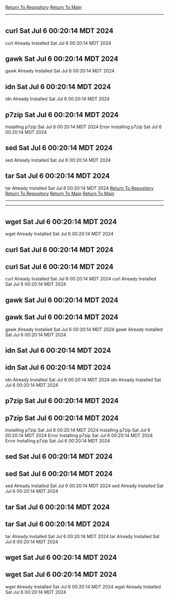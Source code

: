 [Return To Repository](https://github.com/DigitalWarrior/piholeparser/)
[Return To Main](https://github.com/DigitalWarrior/piholeparser/blob/master/RecentRunLogs/Mainlog.md)
____________________________________
# 
## curl Sat Jul  6 00:20:14 MDT 2024
curl Already Installed Sat Jul  6 00:20:14 MDT 2024
## gawk Sat Jul  6 00:20:14 MDT 2024
gawk Already Installed Sat Jul  6 00:20:14 MDT 2024
## idn Sat Jul  6 00:20:14 MDT 2024
idn Already Installed Sat Jul  6 00:20:14 MDT 2024
## p7zip Sat Jul  6 00:20:14 MDT 2024
Installing p7zip Sat Jul  6 00:20:14 MDT 2024
Error Installing p7zip Sat Jul  6 00:20:14 MDT 2024
## sed Sat Jul  6 00:20:14 MDT 2024
sed Already Installed Sat Jul  6 00:20:14 MDT 2024
## tar Sat Jul  6 00:20:14 MDT 2024
tar Already Installed Sat Jul  6 00:20:14 MDT 2024
[Return To Repository](https://github.com/DigitalWarrior/piholeparser/)
[Return To Repository](https://github.com/DigitalWarrior/piholeparser/)
[Return To Main](https://github.com/DigitalWarrior/piholeparser/blob/master/RecentRunLogs/Mainlog.md)
[Return To Main](https://github.com/DigitalWarrior/piholeparser/blob/master/RecentRunLogs/Mainlog.md)
____________________________________
____________________________________
# 
# 
## wget Sat Jul  6 00:20:14 MDT 2024
wget Already Installed Sat Jul  6 00:20:14 MDT 2024
## curl Sat Jul  6 00:20:14 MDT 2024
## curl Sat Jul  6 00:20:14 MDT 2024
curl Already Installed Sat Jul  6 00:20:14 MDT 2024
curl Already Installed Sat Jul  6 00:20:14 MDT 2024
## gawk Sat Jul  6 00:20:14 MDT 2024
## gawk Sat Jul  6 00:20:14 MDT 2024
gawk Already Installed Sat Jul  6 00:20:14 MDT 2024
gawk Already Installed Sat Jul  6 00:20:14 MDT 2024
## idn Sat Jul  6 00:20:14 MDT 2024
## idn Sat Jul  6 00:20:14 MDT 2024
idn Already Installed Sat Jul  6 00:20:14 MDT 2024
idn Already Installed Sat Jul  6 00:20:14 MDT 2024
## p7zip Sat Jul  6 00:20:14 MDT 2024
## p7zip Sat Jul  6 00:20:14 MDT 2024
Installing p7zip Sat Jul  6 00:20:14 MDT 2024
Installing p7zip Sat Jul  6 00:20:14 MDT 2024
Error Installing p7zip Sat Jul  6 00:20:14 MDT 2024
Error Installing p7zip Sat Jul  6 00:20:14 MDT 2024
## sed Sat Jul  6 00:20:14 MDT 2024
## sed Sat Jul  6 00:20:14 MDT 2024
sed Already Installed Sat Jul  6 00:20:14 MDT 2024
sed Already Installed Sat Jul  6 00:20:14 MDT 2024
## tar Sat Jul  6 00:20:14 MDT 2024
## tar Sat Jul  6 00:20:14 MDT 2024
tar Already Installed Sat Jul  6 00:20:14 MDT 2024
tar Already Installed Sat Jul  6 00:20:14 MDT 2024
## wget Sat Jul  6 00:20:14 MDT 2024
## wget Sat Jul  6 00:20:14 MDT 2024
wget Already Installed Sat Jul  6 00:20:14 MDT 2024
wget Already Installed Sat Jul  6 00:20:14 MDT 2024
